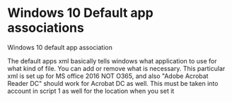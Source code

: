 # Windows 10 Default app associations
Windows 10 default app association


The default apps xml basically tells windows what application to use for what kind of file. You can add or remove what is necessary. This particular xml is set up for MS office 2016 NOT O365, and also "Adobe Acrobat Reader DC" should work for Acrobat DC as well. This must be taken into account in script 1 as well for the location when you set it
